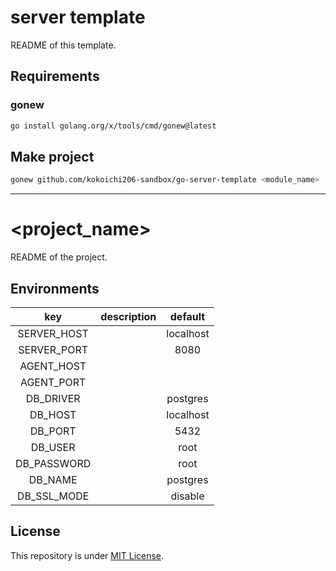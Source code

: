 # server template

README of this template.

## Requirements

### gonew

``` sh
go install golang.org/x/tools/cmd/gonew@latest
```

## Make project

``` sh
gonew github.com/kokoichi206-sandbox/go-server-template <module_name>
```

---

# <project_name>

README of the project.

## Environments

| key | description | default |
| :---: | :---: | :---: |
| SERVER_HOST |  | localhost |
| SERVER_PORT |  | 8080 |
| AGENT_HOST |  |  |
| AGENT_PORT |  |  |
| DB_DRIVER |  | postgres |
| DB_HOST |  | localhost |
| DB_PORT |  | 5432 |
| DB_USER |  | root |
| DB_PASSWORD |  | root |
| DB_NAME |  | postgres |
| DB_SSL_MODE |  | disable |

## License

This repository is under [MIT License](./LICENSE).
